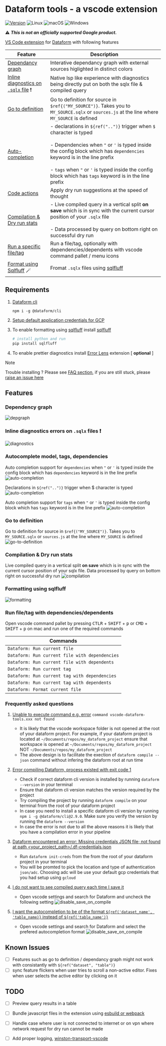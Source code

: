 # Dataform tools - a vscode extension

[![Version](https://img.shields.io/github/v/release/ashish10alex/vscode-dataform-tools)](https://github.com/ashish10alex/vscode-dataform-tools/releases)
![Linux](https://img.shields.io/badge/Linux-supported-success)
![macOS](https://img.shields.io/badge/macOS-supported-success)
![Windows](https://img.shields.io/badge/windows-supported-success)

⚠️ ***This is not an officially supported Google product.***


[VS Code extension](https://marketplace.visualstudio.com/items?itemName=ashishalex.dataform-lsp-vscode) for [Dataform](https://github.com/dataform-co/dataform) with following features


| Feature | Description |
|---------|-------------|
| [Dependancy graph](#depgraph) | Interative dependancy graph with external sources higlighted in distinct colors |
| [Inline diagnostics on `.sqlx` file](#diagnostics) ❗ | Native lsp like experience with diagnostics being directly put on both the sqlx file & compiled query |
| [Go to definition](#definition) | Go to definition for source in `$ref{("MY_SOURCE")}`. Takes you to `MY_SOURCE.sqlx` or `sources.js` at the line where `MY_SOURCE` is defined |
| [Auto-completion](#autocomplete) | - declarations in `${ref("..")}` trigger when `$` character is typed <br><br> - Dependencies when `"` or `'` is typed inside the config block which has `dependencies` keyword is in the line prefix <br><br> - `tags` when `"` or `'` is typed inside the config block which has `tags` keyword is in the line prefix |
| [Code actions](#codeactions) | Apply dry run suggestions at the speed of thought |
| [Compilation & Dry run stats](#compilation) | - Live compiled query in a vertical split **on save** which is in sync with the current cursor position of your `.sqlx` file <br><br> - Data processed by query on bottom right on successful dry run |
| [Run a specific file/tag](#filetagruns) | Run a file/tag, optionally with dependencies/dependents with vscode command pallet / menu icons |
| [Format using Sqlfluff](#formatting) 🪄 | Fromat `.sqlx` files using [sqlfluff](https://github.com/sqlfluff/sqlfluff)|


## Requirements

1. [Dataform cli](https://cloud.google.com/dataform/docs/use-dataform-cli)

   `npm i -g @dataform/cli`

2. [Setup default application credentials for GCP](https://cloud.google.com/docs/authentication/provide-credentials-adc)


3. To enable formatting using [sqlfluff](https://github.com/sqlfluff/sqlfluff) install [sqlfluff](https://github.com/sqlfluff/sqlfluff)

   ```bash
   # install python and run
   pip install sqlfluff
   ```


4. To enable prettier diagnostics install [Error Lens](https://marketplace.visualstudio.com/items?itemName=usernamehw.errorlens) extension [ **optional** ]

> [!NOTE]
Trouble installing ? Please see [FAQ section](#faq), if you are still stuck, please [raise an issue here](https://github.com/ashish10alex/vscode-dataform-tools/issues)

## Features

### <a id="depgraph">Dependency graph</a>
![depgraph](/media/images/dependancy_tree.png)

### <a id="diagnostics">Inline diagnostics errors on `.sqlx` files ❗</a>
![diagnostics](media/images/diagnostics.png)

### <a id="autocomplete">Autocomplete model, tags, dependencies</a>

Auto completion support for `dependencies` when `"` or `'` is typed inside the config block which has `dependencies` keyword is in the line prefix
![auto-completion](media/images/dependencies_autocompletion.gif)

Declarations in `${ref("..")}` trigger when <kdb>$<kdb> character is typed
![auto-completion](media/images/sources_autocompletion.gif)

Auto completion support for `tags` when `"` or `'` is typed inside the config block which has `tags` keyword is in the line prefix
![auto-completion](media/images/tags_autocompletion.gif)


### <a id="definition">Go to definition</a>
Go to definition for source in `$ref{("MY_SOURCE")}`. Takes you to `MY_SOURCE.sqlx` or `sources.js` at the line where `MY_SOURCE` is defined
![go-to-definition](media/images/go_to_definition.gif)



### <a id="compilation">Compilation & Dry run stats</a>
Live compiled query in a vertical split **on save** which is in sync with the current cursor position of your sqlx file. Data processed by query on bottom right on successful dry run
![compilation](media/images/compilation.gif)

### <a id="formatting">Formatting using sqlfluff</a>
![formatting](media/images/formatting.gif)



### <a id="filetagruns">Run file/tag with dependencies/dependents</a>

Open vscode command pallet by pressing <kbd>CTLR</kbd> + <kbd>SHIFT</kbd> + <kbd>p</kbd> or <kbd>CMD</kbd> + <kbd>SHIFT</kbd> + <kbd>p</kbd> on mac and run one of the required commands

| Commands                                               |
|------------------------------------------------------  |
| `Dataform: Run current file`                           |
| `Dataform: Run current file with dependencies`         |
| `Dataform: Run current file with dependents`           |
| `Dataform: Run current tag`                            |
| `Dataform: Run current tag with dependencies`          |
| `Dataform: Run current tag with dependents`            |
| `Dataform: Format current file`                        |



### <a id="faq">Frequently asked questions</a>

1. [Unable to execute command e.g. error]() `command vscode-dataform-tools.xxx not found`

   * It is likely that the vscode workspace folder is not opened at the root of your dataform project. For example, if your dataform project is located at `~/Documents/repos/my_dataform_project` ensure that workspace is opened at
   `~/Documents/repos/my_dataform_project` NOT `~/Documents/repos/my_dataform_project`
   * The above design is to facilitate the exection of `dataform compile --json` command without infering the dataform root at run time

2. [Error compiling Dataform, process existed with exit code 1]()
   * Check if correct dataform cli version is installed by running `dataform --version` in your terminal
   * Ensure that dataform cli version matches the version required by the project
   * Try compiling the project by running `dataform compile` on your terminal from the root of your dataform project
   * In case you need to install a specific dataform cli version by running `npm i -g @dataform/cli@2.9.0`. Make sure you verify the version by running the `dataform --version`
   * In case the error is not due to all the above reasons it is likely that you have a compilation error in your pipeline

3. [Dataform encountered an error: Missing credentials JSON file; not found at path <your_project_path>/.df-credentials.json]()
   * Run `dataform init-creds` from the from the root of your dataform project in your terminal
   * You will be promted to pick the location and type of authentication `json/adc`. Choosing adc will be use your default gcp credentials that you had setup using `gcloud`

3. [I do not want to see compiled query each time I save it]()
   * Open vscode settings and search for Dataform and uncheck the following setting
   ![disable_save_on_compile](/media/images/disable_save_on_compile.png)

3. [I want the autocompletion to be of the format  `${ref('dataset_name', 'table_name)}` instead of `${ref('table_name')}` ]()
   * Open vscode settings and search for Dataform and select the prefered autocompletion format
   ![disable_save_on_compile](/media/images/preferred_autocompletion.png)


## Known Issues

- [ ] Features such as go to definition / dependancy graph might not work with consistantly with `${ref("dataset", "table")}`
- [ ] sync feature flickers when user tries to scroll a non-active editor. Fixes when user selects the active editor by clicking on it

## TODO

- [ ] Preview query results in a table
- [ ] Bundle javascript files in the extension using [esbuild or webpack](https://code.visualstudio.com/api/working-with-extensions/bundling-extension)
- [ ] Handle case where user is not connected to internet or on vpn where network request for dry run cannot be made
- [ ] Add proper logging, [winston-transport-vscode](https://github.com/loderunner/winston-transport-vscode)


